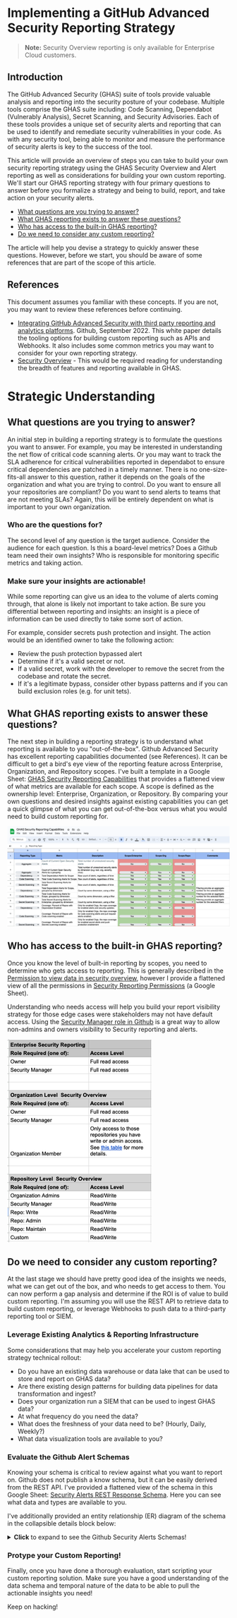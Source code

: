 # Implementing a GitHub Advanced Security Reporting Strategy

> **Note:** Security Overview reporting is only available for Enterprise Cloud customers.

## Introduction

The GitHub Advanced Security (GHAS) suite of tools provide valuable analysis and reporting into the security posture of your codebase. Multiple tools comprise the GHAS suite including: Code Scanning, Dependabot (Vulnerably Analysis), Secret Scanning, and Security Advisories. Each of these tools provides a unique set of security alerts and reporting that can be used to identify and remediate security vulnerabilities in your code. As with any security tool, being able to monitor and measure the performance of security alerts is key to the success of the tool. 

This article will provide an overview of steps you can take to build your own security reporting strategy using the GHAS Security Overview and Alert reporting as well as considerations for building your own custom reporting. We'll start our GHAS reporting strategy with four primary questions to answer before you formalize a strategy and being to build, report, and take action on your security alerts.

* [What questions are you trying to answer?](#what-questions-are-you-trying-to-answer)
* [What GHAS reporting exists to answer these questions?](#what-ghas-reporting-exists-to-answer-these-questions)
* [Who has access to the built-in GHAS reporting?](#who-has-access-to-the-built-in-ghas-reporting)
* [Do we need to consider any custom reporting?](#do-we-need-to-consider-any-custom-reporting)

The article will help you devise a strategy to quickly answer these questions. However, before we start, you should be aware of some references that are part of the scope of this article.

## References

This document assumes you familiar with these concepts. If you are not, you may want to review these references before continuing.

* [Integrating GitHub Advanced Security with third party reporting and analytics platforms](https://resources.github.com/security/integrating-github-advanced-security-with-third-party-platforms/). Github, September 2022. This white paper details the tooling options for building custom reporting such as APIs and Webhooks. It also includes some common metrics you may want to consider for your own reporting strategy.
* [Security Overview](https://docs.github.com/en/enterprise-cloud@latest/code-security/security-overview/about-security-overview) - This would be required reading for understanding the breadth of features and reporting available in GHAS.

# Strategic Understanding

## What questions are you trying to answer?

An initial step in building a reporting strategy is to formulate the questions you want to answer. For example, you may be interested in understanding the net flow of critical code scanning alerts. Or you may want to track the SLA adherence for critical vulnerabilities reported in dependabot to ensure critical dependencies are patched in a timely manner. There is no one-size-fits-all answer to this question, rather it depends on the goals of the organization and what you are trying to control. Do you want to ensure all your repositories are compliant? Do you want to send alerts to teams that are not meeting SLAs? Again, this will be entirely dependent on what is important to your own organization.

### Who are the questions for?

The second level of any question is the target audience. Consider the audience for each question. Is this a board-level metrics? Does a Github team need their own insights? Who is responsible for monitoring specific metrics and taking action.

### Make sure your insights are actionable!

While some reporting can give us an idea to the volume of alerts coming through, that alone is likely not important to take action. Be sure you differential between reporting and insights: an insight is a piece of information can be used directly to take some sort of action. 

For example, consider secrets push protection and insight. The action would be an identified owner to take the following action:

* Review the push protection bypassed alert
* Determine if it's a valid secret or not.
* If a valid secret, work with the developer to remove the secret from the codebase and rotate the secret.
* If it's a legitimate bypass, consider other bypass patterns and if you can build exclusion roles (e.g. for unit tets).

## What GHAS reporting exists to answer these questions?

The next step in building a reporting strategy is to understand what reporting is available to you "out-of-the-box". Github Advanced Security has excellent reporting capabilities documented (see References). It can be difficult to get a bird's eye view of the reporting feature across Enterprise, Organization, and Repository scopes. I've built a template in a Google Sheet: [GHAS Security Reporting Capabilities](https://docs.google.com/spreadsheets/d/1gZz0dPl6jLYyNqhglIyzkoy-oq_Q38wh3xx6_WKW8sg/edit#gid=0) that provides a flattened view of what metrics are available for each scope. A scope is defined as the ownership level: Enterprise, Organization, or Repository. By comparing your own questions and desired insights against existing capabilities you can get a quick glimpse of what you can get out-of-the-box versus what you would need to build custom reporting for.

![Reporting Capabilities Image](./img/reporting_capabilities_checklist.png)

## Who has access to the built-in GHAS reporting?

Once you know the level of built-in reporting by scopes, you need to determine who gets access to reporting. This is generally described in the [Permission to view data in security overview](https://docs.github.com/en/enterprise-cloud@latest/code-security/security-overview/about-security-overview#permission-to-view-data-in-security-overview), however I provide a flattened view of all the permissions in [Security Reporting Permissions](https://docs.google.com/spreadsheets/d/1gZz0dPl6jLYyNqhglIyzkoy-oq_Q38wh3xx6_WKW8sg/edit#gid=486941505) (a Google Sheet).

Understanding who needs access will help you build your report visibility strategy for those edge cases were stakeholders may not have default access. Using the [Security Manager role in Github](https://docs.github.com/en/organizations/managing-peoples-access-to-your-organization-with-roles/managing-security-managers-in-your-organization) is a great way to allow non-admins and owners visibility to Security reporting and alerts.

![Security Reporting Roles](./img/alert_and_reporting_roles.png)

## Do we need to consider any custom reporting?

At the last stage we should have pretty good idea of the insights we needs, what we can get out of the box, and who needs to get access to them. You can now perform a gap analysis and determine if the ROI is of value to build custom reporting. I'm assuming you will use the REST API to retrieve data to build custom reporting, or leverage Webhooks to push data to a third-party reporting tool or SIEM.

### Leverage Existing Analytics & Reporting Infrastructure

Some considerations that may help you accelerate your custom reporting strategy technical rollout:

* Do you have an existing data warehouse or data lake that can be used to store and report on GHAS data?
* Are there existing design patterns for building data pipelines for data transformation and ingest?
* Does your organization run a SIEM that can be used to ingest GHAS data?
* At what frequency do you need the data?
* What does the freshness of your data need to be? (Hourly, Daily, Weekly?)
* What data visualization tools are available to you?

### Evaluate the Github Alert Schemas

Knowing your schema is critical to review against what you want to report on. Github does not publish a know schema, but it can be easily derived from the REST API. I've provided a flattened view of the schema in this Google Sheet: [Security Alerts REST Response Schema](hhttps://docs.google.com/spreadsheets/d/1gZz0dPl6jLYyNqhglIyzkoy-oq_Q38wh3xx6_WKW8sg/edit#gid=1731893230). Here you can see what data and types are available to you. 

I've additionally provided an entity relationship (ER) diagram of the schema in the collapsible details block below:

<details>
    <summary><b>Click</b> to expand to see the Github Security Alerts Schemas!</summary>

> **Note:** In the following ER diagram, names with `-(FK)` suffix denote items that can be used as a foreign key.

> **Note:** The fields `dismissed_by`, `dismissed_comment`, `fixed_at`, and `dismissed_reason`, can be normalized for Code Scanning Alerts and Dependabot Alerts, but not Secret scanning alerts. For normalizing joins with Secret Alerts with Code/Dependabot alerts, you can use secret alert fields `resolved_by`, `resolution_comment`, and `resolved_at` respectively.
```mermaid
    erDiagram
    CODE-SCANNING-ALERTS {
        number int
        created_at-(FK) datetime
        updated_at-(FK) datetime
        url varchar
        html_url varchar
        state-(FK) varchar
        rule_description varchar
        tool_name varchar
        rule_tags varchar
        tool_guid varchar
        rule_id varchar
        rule_severity varchar
        rule_name varchar
        rule_security_severity_level varchar
        most_recent_instance_classifications varchar
        most_recent_instance_location_path varchar
        most_recent_instance_analysis_key varchar
        dismissed_by varchar
        most_recent_instance_category varchar
        most_recent_instance_message_text varchar
        dismissed_at datetime
        most_recent_instance_environment varchar
        instances_url varchar
        tool_version varchar
        most_recent_instance_location_start_line int
        most_recent_instance_location_start_column int
        most_recent_instance_location_end_line int
        most_recent_instance_ref varchar
        dismissed_reason varchar
        most_recent_instance_state varchar
        fixed_at datetime
        most_recent_instance_location_end_column int
        most_recent_instance_commit_sha varchar
        dismissed_comment varchar
    }
    
    DEPENDABOT-ALERTS {
        number int
        created_at-(FK) datetime
        updated_at-(FK) datetime
        url varchar
        html_url varchar
        state-(FK) varchar
        security_vulnerability_severity varchar
        security_advisory_updated_at datetime
        dependency_scope varchar
        dependency_manifest_path varchar
        security_advisory_vulnerabilities varchar
        security_vulnerability_first_patched_version_identifier varchar
        dismissed_at datetime
        security_advisory_cve_id varchar
        security_advisory_cvss_score varchar
        security_vulnerability_package_ecosystem varchar
        dependency_package_ecosystem varchar
        security_advisory_description varchar
        security_advisory_severity varchar
        security_advisory_cvss_vector_string varchar
        security_advisory_withdrawn_at datetime
        security_vulnerability_vulnerable_version_range varchar
        dismissed_comment varchar
        security_advisory_cwes varchar
        security_vulnerability_package_name varchar
        security_advisory_ghsa_id varchar
        security_advisory_published_at datetime
        security_advisory_identifiers varchar
        dismissed_reason varchar
        security_advisory_references varchar
        security_advisory_summary varchar
        fixed_at datetime
        auto_dismissed_at datetime
        dependency_package_name varchar
        dismissed_by varchar
    }
    
    SECRET-SCANNING-ALERTS {
        number int
        created_at-(FK) datetime
        updated_at-(FK) datetime
        url varchar
        html_url varchar
        state-(FK) varchar
        secret_type varchar
        secret_type_display_name varchar
        secret varchar
        validity varchar
        resolution varchar
        locations_url varchar
        resolved_by varchar
        resolved_at datetime
        resolution_comment varchar
        push_protection_bypassed varchar
        push_protection_bypassed_by varchar
        push_protection_bypassed_at datetime
    }

    SECURITY-ADVISORIES {
        ghsa_id varchar
        cve_id varchar
        url varchar
        html_url varchar
        summary varchar
        description varchar
        severity varchar
        author varchar
        publisher varchar
        state varchar
        created_at datetime
        updated_at datetime
        published_at datetime
    }
```
</details>

### Protype your Custom Reporting!

Finally, once you have done a thorough evaluation, start scripting your custom reporting solution. Make sure you have a good understanding of the data schema and temporal nature of the data to be able to pull the actionable insights you need!

Keep on hacking!




